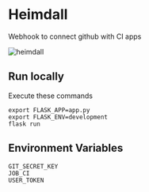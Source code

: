 # Heimdall
Webhook to connect github with CI apps

![heimdall](https://user-images.githubusercontent.com/13970064/41536332-b29020a0-72db-11e8-94f4-4bdb579e09b5.jpg)

## Run locally
Execute these commands

```
export FLASK_APP=app.py
export FLASK_ENV=development
flask run
```

## Environment Variables
```
GIT_SECRET_KEY
JOB_CI
USER_TOKEN
```
